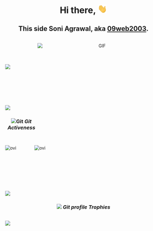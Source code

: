 <h1 align="center">Hi there, <img src="https://github.com/ABSphreak/ABSphreak/blob/master/gifs/Hi.gif" width="30px"></h1>

<h2 align="center">This side Soni Agrawal, aka <a href=https://09web2003.github.io>09web2003</a>.</h2>

<br>

<a target="_blank" align="center">
  <img align="right" top="500" height="300" width="400" alt="GIF" src="img/Front-page.gif">
</a>
<br><br><br><br>

<img src="https://readme-typing-svg.herokuapp.com?color=%2336BCF7&center=true&vCenter=true&lines=Hi%2C+Welcome+to+my+Github+page+%F0%9F%99%8B%E2%80%8D%E2%99%82%EF%B8%8F;I+am+a+Bachelor's+Student+%F0%9F%8E%93;I+am+a+Full+Stack+Developer+🕸;I+am+a+Programmer+%F0%9F%91%A8%E2%80%8D%F0%9F%92%BB;">
 

<br><br><br><br><br>
 
<img src="https://user-images.githubusercontent.com/73097560/115834477-dbab4500-a447-11eb-908a-139a6edaec5c.gif">

<h3 align="center">
<img src="https://media.giphy.com/media/W5eoZHPpUx9sapR0eu/giphy.gif" width="30px" alt="Git"/>&nbsp;<i><b>Git Activeness</b></i></h3>

<br>
 
<p><img align="left" src="https://github-readme-stats.vercel.app/api/top-langs?username=09web2003&show_icons=true&locale=en&layout=compact&theme=chartreuse-dark" alt="ovi" /></p>
<p>&nbsp;<img align="right" src="https://github-readme-stats.vercel.app/api?username=09web2003&show_icons=true&locale=en&theme=chartreuse-dark" alt="ovi" width="410" /></p>

<br><br><br><br><br><br>

<img src="https://user-images.githubusercontent.com/73097560/115834477-dbab4500-a447-11eb-908a-139a6edaec5c.gif">


<i><h3 align="center"><img src="https://media.giphy.com/media/QaMcXSekUWx7aogAUr/giphy.gif" width="30" />&nbsp;Git profile Trophies</h3><br></i>
<img src="https://github-profile-trophy.vercel.app/?username=09web2003&theme=juicyfresh&no-bg=true" />
